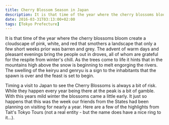 ```yaml
---
title: Cherry Blossom Season in Japan
description: It is that time of the year where the cherry blossoms bloom creating a sea of flowers that blanket a landscape that just a few short weeks prior was barren...
date: 2016-03-31T03:13:00+02:00
tags: [Tokyo Prefecture]
---
```

<div class=“text-lg m-2”>
<p class="mb-2">It is that time of the year where the cherry blossoms bloom create a cloudscape of pink, white, and red that smothers a landscape that only a few short weeks prior was barren and grey. The advent of warm days and pleasant evenings bring the people out in droves, all of whom are grateful for the respite from winter's chill. As the trees come to life it hints that in the mountains high above the snow is beginning to melt engorging the rivers. The swelling of the keiryu and genryu is a sign to the inhabitants that the spawn is over and the feast is set to begin.</p>



<p class="mt-2 mb-2">Timing a visit to Japan to see the Cherry Blossoms is always a bit of risk. While they happen every year being there at the peak is a bit of gamble. With this years mild winter the blossoms came a little early. It just so happens that this was the week our friends from the States had been planning on visiting for nearly a year. Here are a few of the highlights from Tait's Tokyo Tours (not a real entity - but the name does have a nice ring to it...).</p>

<img class="w-8/12 rounded-lg shadow-lg mx-auto" src="" alt="" />
</div>